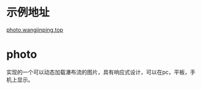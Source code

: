 # 示例地址
<a href="http://photo.wangjinping.top" target="_blank">photo.wangjinping.top</a>
# photo
实现的一个可以动态加载瀑布流的图片，具有响应式设计，可以在pc，平板，手机上显示。